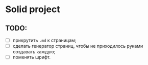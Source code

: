 # Solid project

## TODO:

- [ ] прикрутить `.md` к страницам;
- [ ] сделать генератор страниц, чтобы не приходилось руками создавать каждую;
- [ ] поменять шрифт.
